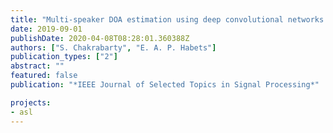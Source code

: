 ```yaml
---
title: "Multi-speaker DOA estimation using deep convolutional networks trained with noise signals"
date: 2019-09-01
publishDate: 2020-04-08T08:28:01.360388Z
authors: ["S. Chakrabarty", "E. A. P. Habets"]
publication_types: ["2"]
abstract: ""
featured: false
publication: "*IEEE Journal of Selected Topics in Signal Processing*"

projects:
- asl
---
```


